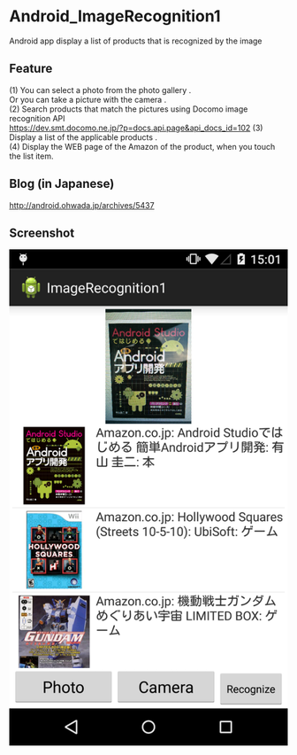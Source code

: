 Android_ImageRecognition1
=========================

Android app display a list of products that is recognized by the image

## Feature
(1) You can select a photo from the photo gallery .<br>
Or you can take a picture with the camera .<br>
(2) Search products that match the pictures using Docomo image recognition API <br>
https://dev.smt.docomo.ne.jp/?p=docs.api.page&api_docs_id=102
(3) Display a list of the applicable products .<br>
(4) Display the WEB page of the Amazon of the product, 
when you touch the list item.

## Blog (in Japanese)
http://android.ohwada.jp/archives/5437

## Screenshot
![screenshot](https://raw.githubusercontent.com/ohwada/Android_ImageRecognition1/master/image_recognition.png)
